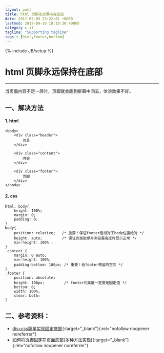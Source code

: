 ```yaml
---
layout: post
title: html 页脚永远保持在底部
date: 2017-09-09 23:22:01 +0800
lastmod: 2017-09-10 18:10:30 +0800
category : it
tagline: "Supporting tagline"
tags : [html,footer,bottom]
---
```

{% include JB/setup %}
# html 页脚永远保持在底部
---
当页面内容不足一屏时，页脚就会跑到屏幕中间去，体验效果不好。

## 一、解决方法  
#### 1. html
```
<body>
    <div class="header">
        页首
    </div>

    <div class="content">
        内容
    </div>

    <div class="footer">
        页脚
    </div>
</body>
```
<!-- more -->

#### 2. css
```
html, body{ 
    height: 100%; 
    margin: 0;
    padding: 0;
}
body{ 
    position: relative;   /* 重要！保证footer是相对于body位置绝对 */  
    height: auto;         /* 保证页面能撑开浏览器高度时显示正常 */  
    min-height: 100% ;
}
.content {
    margin: 0 auto;
    min-height: 100%;
    padding-bottom: 100px; /* 重要！给footer预留的空间 */  
}
.footer {
    position: absolute;
    height: 100px;         /* footer的高度一定要是固定值 */  
    bottom: 0;
    width: 100%;
    clear: both;
}
```

## 二、参考资料：  
- [div+css简单实现固定底部](http://blog.sina.com.cn/s/blog_818a1e5b0100wlu6.html){:target="_blank"}{:rel="nofollow noopener noreferrer"}
- [如何将页脚固定在页面底部(多种方法实现)](http://www.jb51.net/web/76954.html){:target="_blank"}{:rel="nofollow noopener noreferrer"}

